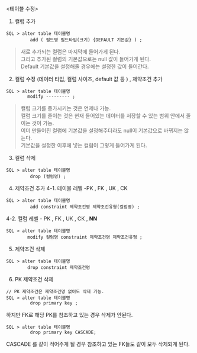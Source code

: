 <테이블 수정> 

1.  컬럼 추가 <br>
```
SQL > alter table 테이블명
         add ( 필드명 필드타입(크기) {DEFAULT 기본값} ) ;  
```
>새로 추가되는 컬럼은 마지막에 들어가게 된다. <br>
> 그리고 추가된 컬럼의 기본값으로는 null 값이 들어가게 된다. <br>
> Default 기본값을 설정해줄 경우에는 설정한 값이 들어간다.

2.  컬럼 수정 (데이터 타입, 컬럼 사이즈, default 값 등 ) , 제약조건 추가
```
SQL > alter table 테이블명 
        modify --------- ; 
```
> 컬럼 크기를 증가시키는 것은 언제나 가능. <br>
> 컬럼 크기를 줄이는 것은 현재 들어있는 데이터를 저장할 수 있는 범위 안에서 줄이는 것이 가능. <br>
> 이미 만들어진 컬럼에 기본값을 설정해주더라도 null이 기본값으로 바뀌지는 않는다. <br>
> 기본값을 설정한 이후에 넣는 컬럼이 그렇게 들어가게 된다. 


3. 컬럼 삭제 
```
SQL > alter table 테이블명 
         drop (컬럼명) ; 
```
4. 제약조건 추가
4-1. 테이블 레벨 -PK , FK , UK , CK 
```
SQL > alter table 테이블명
         add constraint 제약조건명 제약조건유형(컬럼명) ; 
```
4-2. 컬럼 레벨 - PK , FK , UK , CK , <b>NN</b> 
```
SQL > alter table 테이블명
        modify 컬럼명 constraint 제약조건명 제약조건유형 ; 
```


5. 제약조건 삭제 
```
SQL > alter table 테이블명
        drop constraint 제약조건명 
```

6. PK 제약조건 삭제
```
// PK 제약조건은 제약조건명 없이도 삭제 가능.
SQL > alter table 테이블명
         drop primary key ; 
```

하지만 FK로 해당 PK를 참조하고 있는 경우 삭제가 안된다. 
```
SQL > alter table 테이블명
         drop primary key CASCADE; 
```
CASCADE 를 같이 적어주게 될 경우 참조하고 있는 FK들도 같이 모두 삭제되게 된다. 


